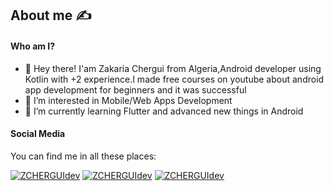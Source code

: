 ## About me :writing_hand:
 
#### Who am I?
- 👋 Hey there! I'am Zakaria Chergui from Algeria,Android  developer using Kotlin with +2 experience.I made free courses on youtube about android app development for beginners and it was successful
- 👀 I’m interested in Mobile/Web Apps Development
- 🌱 I’m currently learning Flutter and advanced new things in Android

#### Social Media
 You can find me in all these places:
 
 
[![ZCHERGUIdev](https://img.shields.io/badge/LinkedIn-0077B5?style=for-the-badge&logo=linkedin&logoColor=white)](https://www.linkedin.com/in/zakaria-chergui-253b67202/)
[![ZCHERGUIdev](https://img.shields.io/badge/YouTube-FF0000?style=for-the-badge&logo=youtube&logoColor=white)](https://www.youtube.com/channel/UCY1ZMl4IFfXn-c5dfbga93A/featured)
[![ZCHERGUIdev](https://img.shields.io/badge/Instagram-E4405F?style=for-the-badge&logo=instagram&logoColor=white)](https://www.instagram.com/zakaria.cherg/)

 
 





